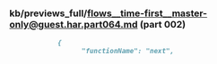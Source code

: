 ### kb/previews_full/flows__time-first__master-only@guest.har.part064.md (part 002)

```md
            {
                  "functionName": "next",
       
```

```

